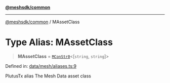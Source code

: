 [**@meshsdk/common**](../README.md)

***

[@meshsdk/common](../globals.md) / MAssetClass

# Type Alias: MAssetClass

> **MAssetClass** = [`MConStr0`](MConStr0.md)\<\[`string`, `string`\]\>

Defined in: [data/mesh/aliases.ts:9](https://github.com/MeshJS/mesh/blob/1abde1553cbd7cf2cf4e40197fc0de9e4a7d0f49/packages/mesh-common/src/data/mesh/aliases.ts#L9)

PlutusTx alias
The Mesh Data asset class
